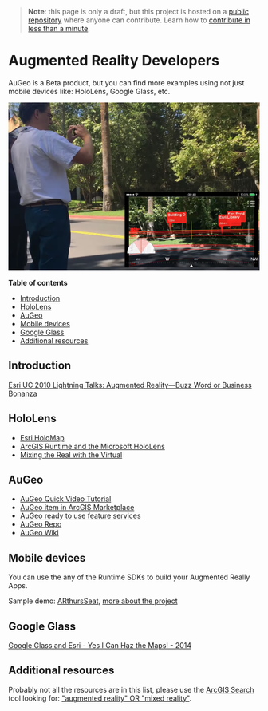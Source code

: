 > **Note**: this page is only a draft, but this project is hosted on a [public repository](https://github.com/hhkaos/awesome-arcgis) where anyone can contribute. Learn how to [contribute in less than a minute](https://github.com/hhkaos/awesome-arcgis/blob/master/CONTRIBUTING.md#contributions).

# Augmented Reality Developers

AuGeo is a Beta product, but you can find more examples using not just mobile devices like: HoloLens, Google Glass, etc.

![Augmented Reality Developers Screenshot](../../../arcgis/products/product-thumbnails/ar.png)

<!-- START doctoc generated TOC please keep comment here to allow auto update -->
<!-- DON'T EDIT THIS SECTION, INSTEAD RE-RUN doctoc TO UPDATE -->
**Table of contents**

- [Introduction](#introduction)
- [HoloLens](#hololens)
- [AuGeo](#augeo)
- [Mobile devices](#mobile-devices)
- [Google Glass](#google-glass)
- [Additional resources](#additional-resources)

<!-- END doctoc generated TOC please keep comment here to allow auto update -->

## Introduction

[Esri UC 2010 Lightning Talks: Augmented Reality—Buzz Word or Business Bonanza](https://www.youtube.com/watch?v=VE7aB_-sTXk)

## HoloLens

* [Esri HoloMap](https://www.youtube.com/watch?v=hE9GXpZTwAs)
* [ArcGIS Runtime and the Microsoft HoloLens](http://www.esri.com/videos/watch?videoid=5172&channelid=LegacyVideo&isLegacy=true&title=arcgis-runtime-and-the-microsoft-hololens)
* [Mixing the Real with the Virtual](http://www.esri.com/esri-news/arcnews/winter18articles/mixing-the-real-with-the-virtual)

## AuGeo

* [AuGeo Quick Video Tutorial](https://www.youtube.com/watch?v=fy8AcuqTdQQ)
* [AuGeo item in ArcGIS Marketplace](https://marketplace.arcgis.com/listing.html?id=418dd96f17c342db8970457639563788)
* [AuGeo ready to use feature services](http://www.arcgis.com/home/search.html?q=type%3A%22Feature%20Service%22%20tags%3AAuGeo&t=content&start=1&sortOrder=desc&sortField=avgrating)
* [AuGeo Repo](https://github.com/Esri/AuGeo)
* [AuGeo Wiki](https://github.com/Esri/AuGeo/wiki)

## Mobile devices

You can use the any of the Runtime SDKs to build your Augmented Really Apps.

Sample demo: [ARthursSeat](https://github.com/alan-edi/ARthursSeat), [more about the project](https://devpost.com/software/arthur-s-seat)

## Google Glass

[Google Glass and Esri - Yes I Can Haz the Maps! - 2014](http://www.esri.com/videos/watch?videoid=3404&isLegacy=true&title=google-glass-and-esri---yes-i-can-haz-the-maps!)

## Additional resources

Probably not all the resources are in this list, please use the [ArcGIS Search](https://esri-es.github.io/arcgis-search/) tool looking for: ["augmented reality" OR "mixed reality"](https://esri-es.github.io/arcgis-search/?search="augmented%20reality"%20OR%20"mixed%20reality"&utm_campaign=awesome-list&utm_source=awesome-list&utm_medium=page).
